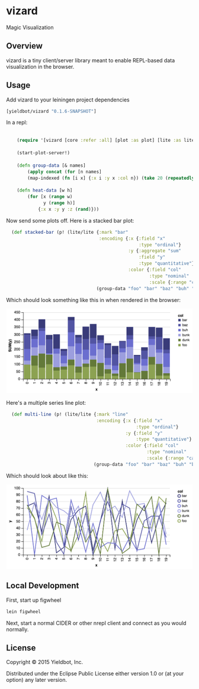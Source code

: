 # vizard

Magic Visualization

## Overview

vizard is a tiny client/server library meant to enable REPL-based data visualization in the browser.

## Usage

Add vizard to your leiningen project dependencies

``` clojure
[yieldbot/vizard "0.1.6-SNAPSHOT"]
```

In a repl:

``` clojure

    (require '[vizard [core :refer :all] [plot :as plot] [lite :as lite]])

    (start-plot-server!)

    (defn group-data [& names]
        (apply concat (for [n names]
        (map-indexed (fn [i x] {:x i :y x :col n}) (take 20 (repeatedly #(rand-int 100)))))))

    (defn heat-data [w h]
        (for [x (range w)
              y (range h)]
            {:x x :y y :z (rand)}))
```

Now send some plots off. Here is a stacked bar plot:

``` clojure
  (def stacked-bar (p! (lite/lite {:mark "bar"
                                   :encoding {:x {:field "x"
                                                  :type "ordinal"}
                                              :y {:aggregate "sum"
                                                  :field "y"
                                                  :type "quantitative"}
                                              :color {:field "col"
                                                      :type "nominal"
                                                      :scale {:range "category20b"}}}}
                                  (group-data "foo" "bar" "baz" "buh" "bunk" "dunk"))))

```

Which should look something like this in when rendered in the browser:

![bar](doc/bar-lite.png)

Here's a multiple series line plot:

``` clojure
  (def multi-line (p! (lite/lite {:mark "line"
                                  :encoding {:x {:field "x"
                                                 :type "ordinal"}
                                             :y {:field "y"
                                                 :type "quantitative"}
                                             :color {:field "col"
                                                     :type "nominal"
                                                     :scale {:range "category20b"}}}}
                                 (group-data "foo" "bar" "baz" "buh" "bunk" "dunk"))))
```

Which should look about like this:

![line](doc/line-lite.png)

## Local Development

First, start up figwheel
``` sh
lein figwheel
```

Next, start a normal CIDER or other nrepl client and connect as you would normally.

## License

Copyright © 2015 Yieldbot, Inc.

Distributed under the Eclipse Public License either version 1.0 or (at your option) any later version.
